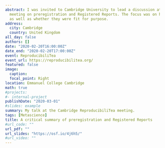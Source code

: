 ```yaml
---
abstract: I was invited to Cambridge University to lead a discussion at their ReproducibiliTea 
  meeting on preregistration and Registered Reports. The focus was on how and why they were performed
  as well as whether they were fit for purpose.
address:
  city: Cambridge
  country: United Kingdom
all_day: false
authors: []
date: "2020-02-20T16:00:00Z"
date_end: "2020-02-20T17:00:00Z"
event: ReproducibiliTea
event_url: https://reproducibilitea.org/
featured: false
image:
  caption: 
  focal_point: Right
location: Emmanuel College Cambridge
math: true
#projects:
#- internal-project
publishDate: "2020-03-01"
#slides: example
summary: My talk at the Cambridge ReproducibiliTea meeting.
tags: [Metascience]
title: A critical summary of preregistration and Registered Reports
#url_code: ""
url_pdf: ""
url_slides: "https://osf.io/4j6h5/"
#url_video: ""
---
```

